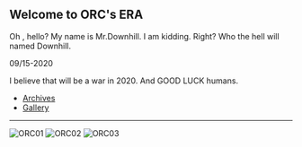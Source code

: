 ## Welcome to ORC's ERA

Oh , hello? My name is Mr.Downhill. I am kidding. Right? Who the hell will named Downhill.

09/15-2020

I believe that will be a war in 2020. And GOOD LUCK humans.


- [Archives](http://orcsera.com/archive)
- [Gallery](http://orcsera.com/gallery)

--------------------------------------------------------
![ORC01]("https://www.orcsera.com/gallery/orc1.jpg" "ORC-01") 
![ORC02]("https://www.orcsera.com/gallery/orc2.jpg" "ORC-02") 
![ORC03]("https://www.orcsera.com/gallery/orc3.jpg" "ORC-03")



